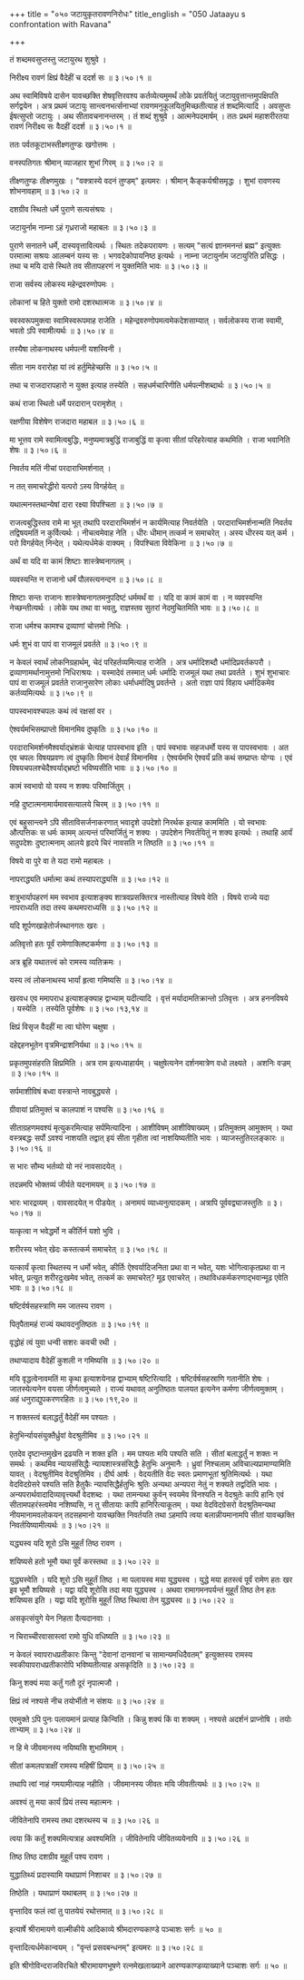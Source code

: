 +++
title = "०५० जटायुकृतरावणनिरोधः"
title_english = "050 Jataayu s confrontation with Ravana"

+++


तं शब्दमवसुप्तस्तु जटायुरथ शुश्रुवे ।  

निरीक्ष्य रावणं क्षिप्रं वैदेहीं च ददर्श सः  ॥  ३।५०।१  ॥   

अथ स्वामिविषये दासेन यावच्छक्ति शेषवृत्तिरवश्य कर्तव्येत्यमुमर्थं लोके
प्रवर्तयितुं जटायुवृत्तान्तमुपक्षिपति सर्गद्वयेन । अत्र प्रथमं जटायुः
सान्त्वनभर्त्सनाभ्यां रावणमनुकूलयितुमिच्छतीत्याह तं शब्दमित्यादि ।
अवसुप्तः ईषत्सुप्तो जटायुः । अथ सीतावचनानन्तरम् । तं शब्दं शुश्रुवे ।
आत्मनेपदमार्षम् । ततः प्रथमं महाशरीरतया रावणं निरीक्ष्य सः वैदहीं ददर्श
 ॥  ३।५०।१  ॥   

  

ततः पर्वतकूटाभस्तीक्ष्णतुण्डः खगोत्तमः ।  

वनस्पतिगतः श्रीमान् व्याजहार शुभां गिरम्  ॥  ३।५०।२  ॥   

तीक्ष्णतुण्डः तीक्ष्णमुखः । "वक्त्रास्ये वदनं तुण्डम्" इत्यमरः ।
श्रीमान् कैङ्कर्यश्रीसमृद्धः । शुभां रावणस्य शोभनावहाम्  ॥  ३।५०।२  ॥   

  

दशग्रीव स्थितो धर्मे पुराणे सत्यसंश्रयः ।  

जटायुर्नाम नाम्ना ऽहं गृध्रराजो महाबलः  ॥  ३।५०।३  ॥   

पुराणे सनातने धर्मे, दास्यवृत्तावित्यर्थः । स्थितः तदेकपरायणः । सत्यम्
"सत्यं ज्ञानमनन्तं ब्रह्म" इत्युक्तः परमात्मा सश्रयः आलम्बनं यस्य सः ।
भगवदेकोपायनिष्ठ इत्यर्थः । नाम्ना जटायुर्नाम जटायुरिति प्रसिद्धः । तथा च
मयि दासे स्थिते तव सीतापहरणं न युक्तमिति भावः  ॥  ३।५०।३  ॥   

  

राजा सर्वस्य लोकस्य महेन्द्रवरुणोपमः ।  

लोकानां च हिते युक्तो रामो दशरथात्मजः  ॥  ३।५०।४  ॥   

स्वस्वरूपमुक्त्वा स्वामिस्वरूपमाह राजेति ।
महेन्द्रवरुणोपमत्वमेकदेशसाम्यात् । सर्वलोकस्य राजा स्वामी, भवतो ऽपि
स्वामीत्यर्थः  ॥  ३।५०।४  ॥   

  

तस्यैषा लोकनाथस्य धर्मपत्नी यशस्विनी ।  

सीता नाम वरारोहा यां त्वं हर्तुमिहेच्छसि  ॥  ३।५०।५  ॥   

तथा च राजदारापहारो न युक्त इत्याह तस्येति । सहधर्मचारिणीति
धर्मपत्नीशब्दार्थः  ॥  ३।५०।५  ॥   

  

कथं राजा स्थितो धर्मे परदारान् परामृशेत् ।  

रक्षणीया विशेषेण राजदारा महाबल  ॥  ३।५०।६  ॥   

मा भूत्तव रामे स्वामित्वबुद्धिः, मनुष्यमात्रबुद्धिं राजाबुद्धिं वा
कृत्वा सीतां परिहरेत्याह कथमिति । राजा भवानिति शेषः  ॥  ३।५०।६  ॥   

  

निवर्तय मतिं नीचां परदाराभिमर्शनात् ।  

न तत् समाचरेद्धीरो यत्परो ऽस्य विगर्हयेत्  ॥   

यथात्मनस्तथान्येषां दारा रक्ष्या विपश्चिता  ॥  ३।५०।७  ॥   

राजत्वबुद्धिस्तव रामे मा भूत् तथापि परदाराभिमर्शनं न कार्यमित्याह
निवर्तयेति । परदाराभिमर्शनान्मतिं निवर्तय तद्विषयमतिं न कुर्वित्यर्थः ।
नीचत्वमेवाह नेति । धीरः धीमान् तत्कर्म न समाचरेत् । अस्य धीरस्य यत् कर्म
। परो विगर्हयेत् निन्देत् । यथेत्यर्धमेकं वाक्यम् । विपश्चिता विवेकिना
 ॥  ३।५०।७  ॥   

  

अर्थं वा यदि वा कामं शिष्टाः शास्त्रेष्वनागतम् ।  

व्यवस्यन्ति न राजानो धर्मं पौलस्त्यनन्दन  ॥  ३।५०।८  ॥   

शिष्टाः सन्तः राजानः शास्त्रेष्वनागतमनुपदिष्टं धर्ममर्थं वा । यदि वा
कामं कामं वा । न व्यवस्यन्ति नेच्छन्तीत्यर्थः । लोके यथ तथा वा भवतु,
राज्ञस्तव सुतरां नेदमुचितमिति भावः  ॥  ३।५०।८  ॥   

  

राजा धर्मश्च कामश्च द्रव्याणां चोत्तमो निधिः ।  

धर्मः शुभं वा पापं वा राजमूलं प्रवर्तते  ॥  ३।५०।९  ॥   

न केवलं स्वार्थं लोकनिग्रहार्थम्, चेदं परिहर्तव्यमित्याह राजेति । अत्र
धर्मादिशब्दौ धर्मादिप्रवर्तकपरौ । द्रव्याणामर्थानामुत्तमो निधिराश्रयः ।
यस्मादेवं तस्मात् धर्मः धर्मादिः राजमूलं यथा तथा प्रवर्तते । शुभं
शुभाचारः पापं वा राजमूलं प्रवर्तते राजानुसारेण लोकाः धर्माधर्मादिषु
प्रवर्तन्ते । अतो राज्ञा पापं विहाय धर्मादिकमेव कर्तव्यमित्यर्थः  ॥ 
३।५०।९  ॥   

  

पापस्वभावश्चपलः कथं त्वं रक्षसां वर ।  

ऐश्वर्यमभिसम्प्राप्तो विमानमिव दुष्कृतिः  ॥  ३।५०।१०  ॥   

परदाराभिमर्शनमैश्वर्याद्भ्रंशकं चेत्याह पापस्वभाव इति । पापं स्वभावः
सहजधर्मो यस्य स पापस्वभावः । अत एव चपलः विषयप्रवणः त्वं दुष्कृतिः विमानं
देवार्हं विमानमिव । ऐश्वर्यमभि ऐश्वर्यं प्रति कथं सम्प्राप्तः योग्यः ।
एवं विषयचपलश्चेदैश्वर्याद्भ्रष्टो भविष्यसीति भावः  ॥  ३।५०।१०  ॥   

  

कामं स्वभावो यो यस्य न शक्यः परिमार्जितुम् ।  

नहि दुष्टात्मनामार्यमावसत्यालये चिरम्  ॥  ३।५०।११  ॥   

एवं बहुसान्त्वने ऽपि सीताविसर्जनाकरणात् भवादृशे उपदेशो निरर्थक इत्याह
काममिति । यो स्वभावः औत्पत्तिकः स धर्मः कामम् अत्यन्तं परिमार्जितुं न
शक्यः । उपदेशेन निवर्तयितुं न शक्य इत्यर्थः । तथाहि आर्यं सदुपदेशः
दुष्टात्मनाम् आलये हृदये चिरं नावसति न तिष्ठति  ॥  ३।५०।११  ॥   

  

विषये वा पुरे वा ते यदा रामो महाबलः ।  

नापराद्ध्यति धर्मात्मा कथं तस्यापराद्ध्यसि  ॥  ३।५०।१२  ॥   

शत्रुभार्यापहरणं मम स्वभाव इत्याशङ्क्य शात्रवप्रसक्तिरत्र नास्तीत्याह
विषये वेति । विषये राज्ये यदा नापराध्यति तदा तस्य कथमपराध्यसि  ॥  ३।५०।१२
 ॥   

  

यदि शूर्पणखाहेतोर्जस्थानगतः खरः ।  

अतिवृत्तो हतः पूर्वं रामेणाक्लिष्टकर्मणा  ॥  ३।५०।१३  ॥   

अत्र ब्रूहि यथातत्त्वं को रामस्य व्यतिक्रमः ।  

यस्य त्वं लोकनाथस्य भार्यां हृत्वा गमिष्यसि  ॥  ३।५०।१४  ॥   

खरवध एव ममापराध इत्याशङ्क्याह द्वाभ्याम् यदीत्यादि । वृत्तं
मर्यादामतिक्रान्तो ऽतिवृत्तः । अत्र हननविषये । यस्येति । तस्येति
पूर्वशेषः  ॥  ३।५०।१३,१४  ॥   

  

क्षिप्रं विसृज वैदहीं मा त्वा घोरेण चक्षुषा ।  

दहेद्दहनभूतेन वृत्रमिन्द्राशनिर्यथा  ॥  ३।५०।१५  ॥   

प्रकृतमुपसंहरति क्षिप्रमिति । अत्र राम इत्यध्याहार्यम् । चक्षुषेत्यनेन
दर्शनमात्रेण वधो लक्ष्यते । अशनिः वज्रम्  ॥  ३।५०।१५  ॥   

  

सर्पमाशीविषं बध्वा वस्त्रान्ते नावबुद्ध्यसे ।  

ग्रीवायां प्रतिमुक्तं च कालपाशं न पश्यसि  ॥  ३।५०।१६  ॥   

सीताग्रहणमवश्यं मृत्युकरमित्याह सर्पमित्यादिना । आशीविषम् आशीविषाख्यम् ।
प्रतिमुक्तम् आमुक्तम् । यथा वस्त्रबद्धः सर्पो ऽवश्यं नाशयति तद्वात् इयं
सीता गृहीता त्वां नाशयिष्यतीति भावः । व्याजस्तुतिरलङ्कारः  ॥  ३।५०।१६
 ॥   

  

स भारः सौम्य भर्तव्यो यो नरं नावसादयेत् ।  

तदन्नमपि भोक्तव्यं जीर्यते यदनामयम्  ॥  ३।५०।१७  ॥   

भारः भारद्रव्यम् । वावसादयेत् न पीडयेत् । अनामयं व्याध्यनुत्पादकम् ।
अत्रापि पूर्ववद्व्याजस्तुतिः  ॥  ३।५०।१७  ॥   

  

यत्कृत्वा न भवेद्धर्मो न कीर्तिर्न यशो भुवि ।  

शरीरस्य भवेत् खेदः कस्तत्कर्म समाचरेत्  ॥  ३।५०।१८  ॥   

यत्कार्यं कृत्वा स्थितस्य न धर्मो भवेत्, कीर्तिः ऐश्वर्यादिजनिता प्रथा
वा न भवेत्, यशः भोगित्वाकृतप्रथा वा न भवेत्, प्रत्युत शरीरदुःखमेव भवेत्,
तत्कर्म कः समाचरेत्? मूढ एवाचरेत् । तथाविधकर्मकरणाद्भवान्मूढ एवेति भावः
 ॥  ३।५०।१८  ॥   

  

षष्टिर्वर्षसहस्त्राणि मम जातस्य रावण ।  

पितृपैतामहं राज्यं यथावदनुतिष्ठतः  ॥  ३।५०।१९  ॥   

वृद्धोहं त्वं युवा धन्वी सशरः कवची रथी ।  

तथाप्यादाय वैदेहीं कुशली न गमिष्यसि  ॥  ३।५०।२०  ॥   

मयि वृद्धत्वेनावमतिं मा कृथा इत्याशयेनाह द्वाभ्याम् षष्टिरित्यादि ।
षष्टिर्वर्षसहस्राणि गतानीति शेषः । जातस्येत्यनेन वयसा जीर्णत्वमुच्यते ।
राज्यं यथावत् अनुतिष्ठतः पालयत इत्यनेन कर्मणा जीर्णत्वमुक्तम् । अहं
धनुराद्युपकरणरहितः  ॥  ३।५०।१९,२०  ॥   

  

न शक्तस्त्वं बलाद्धर्तुं वैदेहीं मम पश्यतः ।  

हेतुभिर्न्यायसंयुक्तैर्ध्रुवां वेदश्रुतीमिव  ॥  ३।५०।२१  ॥   

एतदेव दृष्टान्तमुखेन द्रढयति न शक्त इति । मम पश्यतः मयि पश्यति सति ।
सीतां बलाद्धर्तुं न शक्तः न समर्थः । कथमिव न्यायसंसिद्धैः
न्यायशास्त्रसंसिद्धैः हेतुभिः अनुमानैः । ध्रुवां निश्चलाम्
अविचाल्यप्रामाण्यामिति यावत् । वेदश्रुतीमिव वेदश्रुतिमिव । दीर्घ आर्षः ।
वेदयतीति वेदः स्वतः प्रमाणभूतां श्रुतिमित्यर्थः । यथा वेदविदग्रेसरे
पश्यति सति हैतुकैः न्यायसिद्धैर्हतुभिः श्रुतिः अन्यथा अन्यपरा नेतुं न
शक्यते तद्वदिति भावः । अन्यपरार्थवादादिव्यावृत्त्यर्थो वेदशब्दः । यथा
तामन्यथा कुर्वन् स्वयमेव विनश्यति न वेदश्रुतेः कापि हानिः एवं
सीतामपहरंस्त्वमेव नशिष्यसि, न तु सीतायाः कापि हानिरित्याकूतम् । यथा
वेदविदग्रेसरो वेदश्रुतिमन्यथा नीयमानामवलोकयन् तदसहमानो यावच्छक्ति
निवर्तयति तथा ऽहमापि त्वया बलान्नीयमानामपि सीतां यावच्छक्ति
निवर्तयिष्यामीत्यर्थः  ॥  ३।५०।२१  ॥   

  

यद्ध्यस्व यदि शूरो ऽसि मुहूर्तं तिष्ठ रावण ।  

शयिष्यसे हतो भूमौ यथा पूर्वं करस्तथा  ॥  ३।५०।२२  ॥   

युद्ध्यस्वेति । यदि शूरो ऽसि मुहूर्तं तिष्ठ । मा पलायस्व मया युद्ध्यस्व
। युद्धे मया हतस्त्वं पूर्वं रामेण हतः खर इव भूमौ शयिष्यसे । यद्वा यदि
शूरोसि तदा मया युद्ध्यस्व । अथवा रामागमनपर्यन्तं मुहूर्तं तिष्ठ तेन हतः
शयिष्यस इति । यद्वा यदि शूरोसि मुहूर्तं तिष्ठ स्थित्वा तेन युद्ध्यस्व  ॥ 
३।५०।२२  ॥   

  

असकृत्संयुगे येन निहता दैत्यदानवाः ।  

न चिराच्चीरवासास्त्वां रामो युधि वधिष्यति  ॥  ३।५०।२३  ॥   

न केवलं स्वापराधप्रतीकारः किन्तु "देवानां दानवानां च सामान्यमधिदैवतम्"
इत्युक्तस्य रामस्य स्वकीयापराधप्रतीकारोपि भविष्यतीत्याह असकृदिति  ॥ 
३।५०।२३  ॥   

  

किनु शक्यं मया कर्तुं गतौ दूरं नृपात्मजौ ।  

क्षिप्रं त्वं नश्यसे नीच तयोर्भीतो न संशयः  ॥  ३।५०।२४  ॥   

एवमुक्ते ऽपि पुनः पलायमानं प्रत्याह किन्विति । किन्नु शक्यं किं वा
शक्यम् । नश्यसे अदर्शनं प्राप्नोषि । तयोः ताभ्याम्  ॥  ३।५०।२४  ॥   

  

न हि मे जीवमानस्य नयिष्यसि शुभामिमाम् ।  

सीतां कमलपत्राक्षीं रामस्य महिषीं प्रियाम्  ॥  ३।५०।२५  ॥   

तथापि त्वां नाहं गमयामीत्याह नहीति । जीवमानस्य जीवतः मयि जीवतीत्यर्थः  ॥ 
३।५०।२५  ॥   

  

अवश्यं तु मया कार्यं प्रियं तस्य महात्मनः ।  

जीवितेनापि रामस्य तथा दशरथस्य च  ॥  ३।५०।२६  ॥   

त्वया किं कर्तुं शक्यमित्यत्राह अवश्यमिति । जीवितेनापि जीवितव्ययेनापि  ॥ 
३।५०।२६  ॥   

  

तिष्ठ तिष्ठ दशग्रीव मुहूर्तं पश्य रावण ।  

युद्धातिथ्यं प्रदास्यामि यथाप्राणं निशाचर  ॥  ३।५०।२७  ॥   

तिष्ठेति । यथाप्राणं यथाबलम्  ॥  ३।५०।२७  ॥   

  

वृन्तादिव फलं त्वां तु पातयेयं रथोत्तमात्  ॥  ३।५०।२८  ॥   

इत्यार्षे श्रीरामायणे वाल्मीकीये आदिकाव्ये श्रीमदारण्यकाण्डे पञ्चाशः
सर्गः  ॥  ५०  ॥   

वृन्तादित्यर्धमेकान्वयम् । "वृन्तं प्रसवबन्धनम्" इत्यमरः  ॥  ३।५०।२८  ॥   

इति श्रीगोविन्दराजविरचिते श्रीरामायणभूषणे रत्नमेखलाख्याने
आरण्यकाण्डव्याख्याने पञ्चाशः सर्गः  ॥  ५०  ॥   


